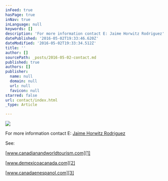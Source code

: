 ```yaml
---
inFeed: true
hasPage: true
inNav: true
inLanguage: null
keywords: []
description: 'For more information contact E: Jaime Horwitz Rodriguez'
datePublished: '2016-05-02T19:33:46.620Z'
dateModified: '2016-05-02T19:33:34.512Z'
title: ''
author: []
sourcePath: _posts/2016-05-02-contact.md
published: true
authors: []
publisher:
  name: null
  domain: null
  url: null
  favicon: null
starred: false
url: contact/index.html
_type: Article

---
```

![](https://the-grid-user-content.s3-us-west-2.amazonaws.com/3602aa9f-5cb2-43b3-b711-f77baa707136.jpg)

For more information contact E: [Jaime Horwitz Rodriguez][0]

See:

[www.canadianandworldtourism.com][1]

[www.demexicoacanada.com][2]

[www.canadaenespanol.com][3]

[0]: mailto:jaime.horwitz@gmail.com
[1]: http://www.canadianandworldtourism.com/
[2]: www.demexicoacanada.com
[3]: www.canadaenespanol.com